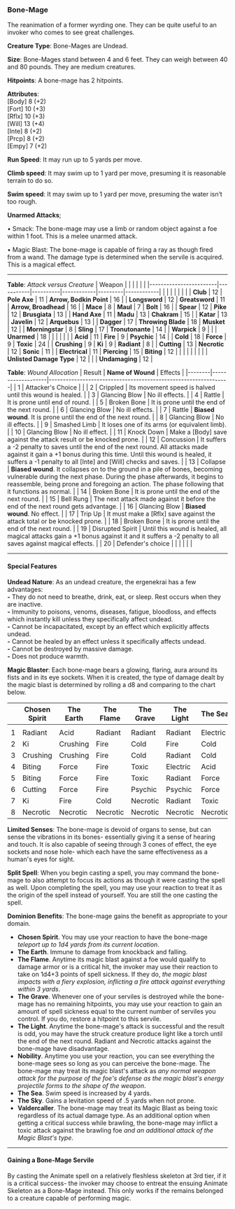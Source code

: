 ### Bone-Mage
The reanimation of a former wyrding one. They can be quite useful to an invoker who comes to see great challenges.

**Creature Type**: Bone-Mages are Undead.

**Size**: Bone-Mages stand between 4 and 6 feet. They can weigh between 40 and 80 pounds. They are medium creatures.

**Hitpoints**: A bone-mage has 2 hitpoints.

**Attributes**:  
[Body] 8 (+2)  
[Fort] 10 (+3)  
[Rflx] 10 (+3)  
[Will] 13 (+4)  
[Inte] 8 (+2)  
[Prcp] 8 (+2)  
[Empy] 7 (+2)  

**Run Speed**: It may run up to 5 yards per move.

**Climb speed**: It may swim up to 1 yard per move, presuming it is reasonable terrain to do so.

**Swim speed**: It may swim up to 1 yard per move, presuming the water isn’t too rough.

**Unarmed Attacks**;

 • Smack: The bone-mage may use a limb or random object against a foe within 1 foot. This is a melee unarmed attack.

 • Magic Blast: The bone-mage is capable of firing a ray as though fired from a wand. The damage type is determined when the servile is acquired. This is a magical effect.

---------------------

**Table**: *Attack versus Creature*
| Weapon                 |          |            |         |            |         |
|------------------------|-----------|----------|------------|---------|------------|
|                            |        |                    |        |                            |         |
| **Club**                   | 12     | **Pole Axe**       | 11     | **Arrow, Bodkin Point**    | 16    |
| **Longsword**              | 12     | **Greatsword**     | 11     | **Arrow, Broadhead**       | 16    |
| **Mace**                   | 8      | **Maul**           | 7      | **Bolt**                   | 16    |
| **Spear**                  | 12     | **Pike**           | 12     | **Brusgiata**              | 13    |
| **Hand Axe**               | 11     | **Madu**           | 13     | **Chakram**                | 15    |
| **Katar**                  | 13     | **Javelin**        | 12     | **Arquebus**               | 13    |
| **Dagger**                 | 17     | **Throwing Blade** | 18     | **Musket**                 | 12    |
| **Morningstar**            | 8      | **Sling**          | 17     | **Tronutonante**           | 14    |
| **Warpick**                | 9      |                    |        | **Unarmed**                | 18    |
|                            |        |                    |        |
| **Acid**                   | 11     | **Fire**           | 9      | **Psychic**                | 14     |
| **Cold**                   | 18     | **Force**          | 9      | **Toxic**                  | 24     |
| **Crushing**               | 9      | **Ki**             | 9      | **Radiant**                | 8      |
| **Cutting**                | 13     | **Necrotic**       | 12     | **Sonic**                  | 11     |
| **Electrical**             | 11     | **Piercing**       | 15     | **Biting**                 | 12     |
|                            |        |                    |        |                            |        |
| **Unlisted Damage Type**   | 12     |                    |        | **Undamaging**             | 12 |

**Table**: *Wound Allocation*
| Result | **Name of Wound** | Effects                                                        |
|--------|-------------------|----------------------------------------------------------------|
|   1    | Attacker's Choice |                                                                |
|   2    | Crippled          | Its movement speed is halved until this wound is healed.      |
|   3    | Glancing Blow     | No ill effects. |
|   4    | Rattle            | It is prone until end of round. |
|   5    | Broken Bone       | It is prone until the end of the next round. |
|   6    | Glancing Blow     | No ill effects. |
|   7    | Rattle            | **Biased wound**. It is prone until the end of the next round. |
|   8    | Glancing Blow     | No ill effects.                                     |
|   9    | Smashed Limb      | It loses one of its arms (or equivalent limb). |
|   10   | Glancing Blow     | No ill effect. |
|   11   | Knock Down        | Make a [Body] save against the attack result or be knocked prone. |
|   12   | Concussion        | It suffers a -2 penalty to saves until the end of the next round. All attacks made against it gain a +1 bonus during this time. Until this wound is healed, it suffers a -1 penalty to all [Inte] and [Will] checks and saves. |
|   13   | Collapse         | **Biased wound**. It collapses on to the ground in a pile of bones, becoming vulnerable during the next phase. During the phase afterwards, it begins to reassemble, being prone and foregoing an action. The phase following that it functions as normal. |
|   14   | Broken Bone       | It is prone until the end of the next round. |
|   15   | Bell Rung         | The next attack made against it before the end of the next round gets advantage.  |
|   16   | Glancing Blow     | **Biased wound**. No effect. |
|   17   | Trip Up           | It must make a [Rflx] save against the attack total or be knocked prone.                                  |
|   18   | Broken Bone       | It is prone until the end of the next round. |
|   19   | Disrupted Spirit  | Until this wound is healed, all magical attacks gain a +1 bonus against it and it suffers a -2 penalty to all saves against magical effects. |
|   20   | Defender's choice |                                   |
|        |                                                |                                   |

---------------------

#### Special Features

**Undead Nature**: As an undead creature, the ergenekrai has a few advantages:  
**-** They do not need to breathe, drink, eat, or sleep. Rest occurs when they are inactive.  
**-** Immunity to poisons, venoms, diseases, fatigue, bloodloss, and effects which instantly kill unless they specifically affect undead.  
**-** Cannot be incapacitated, except by an effect which explicitly affects undead.  
**-** Cannot be healed by an effect unless it specifically affects undead.  
**-** Cannot be destroyed by massive damage.  
**-** Does not produce warmth.  

**Magic Blaster**: Each bone-mage bears a glowing, flaring, aura around its fists and in its eye sockets. When it is created, the type of damage dealt by the magic blast is determined by rolling a d8 and comparing to the chart below.

|   | Chosen Spirit | The Earth | The Flame | The Grave | The Light | The Sea | The Sky | Nobility |  Valdercaller |
|---|---------------|-----------|-----------|-----------|-----------|---------|---------|----------|---------------|
|   |               |           |           |           |           |         |         |          |               |
| 1 |    Radiant    |   Acid    |  Radiant  |  Radiant  |  Radiant  | Electric| Cutting |   Cold   |   Piercing    |
| 2 |       Ki      | Crushing  |   Fire    |    Cold   |   Fire    |   Cold  | Electric| Electric |     Acid      |
| 3 |   Crushing    | Crushing  |   Fire    |    Cold   |  Radiant  |   Cold  | Electric|   Fire   |     Cold      |
| 4 |     Biting    |   Force   |   Fire    |   Toxic   | Electric  |   Acid  |   Cold  |    Ki    |     Fire      |
| 5 |     Biting    |   Force   |   Fire    |   Toxic   |  Radiant  |   Force |  Sonic  |  Psychic |    Biting     |
| 6 |    Cutting    |   Force   |   Fire    |  Psychic  |  Psychic  |   Force |  Sonic  |  Radiant |   Radiant     |
| 7 |       Ki      |    Fire   |   Cold    | Necrotic  |  Radiant  |  Toxic  | Crushing|   Sonic  |   Electric    |
| 8 |   Necrotic    | Necrotic  | Necrotic  | Necrotic  | Necrotic  | Necrotic| Necrotic| Necrotic |   Necrotic    |

**Limited Senses**: The bone-mage is devoid of organs to sense, but can sense the vibrations in its bones- essentially giving it a sense of hearing and touch. It is also capable of seeing through 3 cones of effect, the eye sockets and nose hole- which each have the same effectiveness as a human's eyes for sight.

**Split Spell**: When you begin casting a spell, you may command the bone-mage to also attempt to focus its actions as though it were casting the spell as well. Upon completing the spell, you may use your reaction to treat it as the origin of the spell instead of yourself. You are still the one casting the spell.

**Dominion Benefits**: The bone-mage gains the benefit as appropriate to your domain.  
* **Chosen Spirit**. You may use your reaction to have the bone-mage *teleport up to 1d4 yards from its current location*.
* **The Earth**. Immune to damage from knockback and falling.
* **The Flame**. Anytime its magic blast against a foe would qualify to damage armor or is a critical hit, the invoker may use their reaction to take on 1d4+3 points of spell sickness. If they do, *the magic blast impacts with a fiery explosion, inflicting a fire attack against everything within 3 yards*.
* **The Grave**. Whenever one of your serviles is destroyed while the bone-mage has no remaining hitpoints, you may use your reaction to gain an amount of spell sickness equal to the current number of serviles you control. If you do, restore a hitpoint to this servile.
* **The Light**. Anytime the bone-mage's attack is successful and the result is odd, you may have the struck creature produce light like a torch until the end of the next round. Radiant and Necrotic attacks against the bone-mage have disadvantage.
* **Nobility**. Anytime you use your reaction, you can see everything the bone-mage sees so long as you can perceive the bone-mage. The bone-mage may treat its magic blast's attack as *any normal weapon attack for the purpose of the foe's defense as the magic blast's energy projectile forms to the shape of the weapon*.
* **The Sea**. Swim speed is increased by 4 yards.
* **The Sky**. Gains a levitation speed of .5 yards when not prone.
* **Valdercaller**. The bone-mage may treat its Magic Blast as being toxic regardless of its actual damage type. As an additional option when getting a critical success while brawling, the bone-mage may inflict a toxic attack against the brawling foe *and an additional attack of the Magic Blast's type*.

-----

#### Gaining a Bone-Mage Servile

By casting the Animate spell on a relatively fleshless skeleton at 3rd tier, if it is a critical success- the invoker may choose to entreat the ensuing Animate Skeleton as a Bone-Mage instead. This only works if the remains belonged to a creature capable of performing magic.
